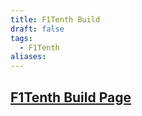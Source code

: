 ```yaml
---
title: F1Tenth Build
draft: false
tags:
  - F1Tenth
aliases:
---
```

## [F1Tenth Build Page](https://roboracer.ai/build.html)
